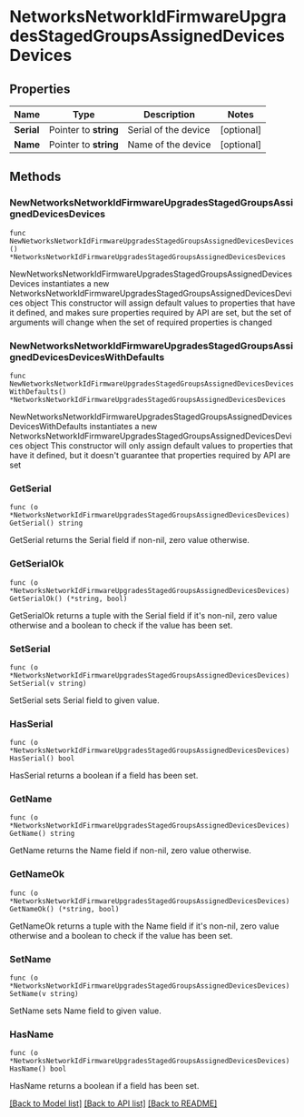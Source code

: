 # NetworksNetworkIdFirmwareUpgradesStagedGroupsAssignedDevicesDevices

## Properties

Name | Type | Description | Notes
------------ | ------------- | ------------- | -------------
**Serial** | Pointer to **string** | Serial of the device | [optional] 
**Name** | Pointer to **string** | Name of the device | [optional] 

## Methods

### NewNetworksNetworkIdFirmwareUpgradesStagedGroupsAssignedDevicesDevices

`func NewNetworksNetworkIdFirmwareUpgradesStagedGroupsAssignedDevicesDevices() *NetworksNetworkIdFirmwareUpgradesStagedGroupsAssignedDevicesDevices`

NewNetworksNetworkIdFirmwareUpgradesStagedGroupsAssignedDevicesDevices instantiates a new NetworksNetworkIdFirmwareUpgradesStagedGroupsAssignedDevicesDevices object
This constructor will assign default values to properties that have it defined,
and makes sure properties required by API are set, but the set of arguments
will change when the set of required properties is changed

### NewNetworksNetworkIdFirmwareUpgradesStagedGroupsAssignedDevicesDevicesWithDefaults

`func NewNetworksNetworkIdFirmwareUpgradesStagedGroupsAssignedDevicesDevicesWithDefaults() *NetworksNetworkIdFirmwareUpgradesStagedGroupsAssignedDevicesDevices`

NewNetworksNetworkIdFirmwareUpgradesStagedGroupsAssignedDevicesDevicesWithDefaults instantiates a new NetworksNetworkIdFirmwareUpgradesStagedGroupsAssignedDevicesDevices object
This constructor will only assign default values to properties that have it defined,
but it doesn't guarantee that properties required by API are set

### GetSerial

`func (o *NetworksNetworkIdFirmwareUpgradesStagedGroupsAssignedDevicesDevices) GetSerial() string`

GetSerial returns the Serial field if non-nil, zero value otherwise.

### GetSerialOk

`func (o *NetworksNetworkIdFirmwareUpgradesStagedGroupsAssignedDevicesDevices) GetSerialOk() (*string, bool)`

GetSerialOk returns a tuple with the Serial field if it's non-nil, zero value otherwise
and a boolean to check if the value has been set.

### SetSerial

`func (o *NetworksNetworkIdFirmwareUpgradesStagedGroupsAssignedDevicesDevices) SetSerial(v string)`

SetSerial sets Serial field to given value.

### HasSerial

`func (o *NetworksNetworkIdFirmwareUpgradesStagedGroupsAssignedDevicesDevices) HasSerial() bool`

HasSerial returns a boolean if a field has been set.

### GetName

`func (o *NetworksNetworkIdFirmwareUpgradesStagedGroupsAssignedDevicesDevices) GetName() string`

GetName returns the Name field if non-nil, zero value otherwise.

### GetNameOk

`func (o *NetworksNetworkIdFirmwareUpgradesStagedGroupsAssignedDevicesDevices) GetNameOk() (*string, bool)`

GetNameOk returns a tuple with the Name field if it's non-nil, zero value otherwise
and a boolean to check if the value has been set.

### SetName

`func (o *NetworksNetworkIdFirmwareUpgradesStagedGroupsAssignedDevicesDevices) SetName(v string)`

SetName sets Name field to given value.

### HasName

`func (o *NetworksNetworkIdFirmwareUpgradesStagedGroupsAssignedDevicesDevices) HasName() bool`

HasName returns a boolean if a field has been set.


[[Back to Model list]](../README.md#documentation-for-models) [[Back to API list]](../README.md#documentation-for-api-endpoints) [[Back to README]](../README.md)



